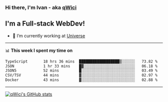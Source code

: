 ### Hi there, I'm Ivan - aka [qWici][website]

## I'm a Full-stack WebDev!
- 🔭 I’m currently working at [Universe][universe]

---

📊 **This week I spent my time on**
<!--START_SECTION:waka-->

```txt
TypeScript       18 hrs 36 mins  ██████████████████▒░░░░░░   73.82 %
JSON             1 hr 33 mins    █▓░░░░░░░░░░░░░░░░░░░░░░░   06.18 %
JSON5            52 mins         █░░░░░░░░░░░░░░░░░░░░░░░░   03.49 %
CSV/TSV          44 mins         ▓░░░░░░░░░░░░░░░░░░░░░░░░   02.97 %
Docker           43 mins         ▓░░░░░░░░░░░░░░░░░░░░░░░░   02.88 %
```

<!--END_SECTION:waka-->

---

[![qWici's GitHub stats](https://github-readme-stats.vercel.app/api?username=qWici)](https://github.com/qWici/github-readme-stats)

[website]: https://devkucher.com
[twitter]: https://twitter.com/KucherDev
[linkedin]: https://www.linkedin.com/in/ivankucher
[universe]: https://universeapps.limited
